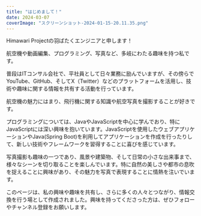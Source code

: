 ```yaml
---
title: "はじめまして！"
date: 2024-03-07
coverImage: "スクリーンショット-2024-01-15-20.11.35.png"
---
```


Himawari Projectの羽ばたくエンジニアと申します！

航空機や動画編集、プログラミング、写真など、多岐にわたる趣味を持つ私です。

普段はITコンサル会社で、平社員として日々業務に励んでいますが、その傍らでYouTube、GitHub、そしてX（Twitter）などのプラットフォームを活用し、技術や趣味に関する情報を共有する活動を行っています。

航空機の魅力にはまり、飛行機に関する知識や航空写真を撮影することが好きです。

プログラミングについては、JavaやJavaScriptを中心に学んでおり、特にJavaScriptには深い興味を抱いています。JavaScriptを使用したウェブアプリケーションやJava(Spring Boot)を利用してアプリケーションを作成を行ったりして、新しい技術やフレームワークを習得することに喜びを感じています。

写真撮影も趣味の一つであり、風景や建築物、そして日常の小さな出来事まで、様々なシーンを切り取ることを楽しんでいます。特に自然の美しさや都市の息吹を捉えることに興味があり、その魅力を写真で表現することに情熱を注いでいます。

このページは、私の興味や趣味を共有し、さらに多くの人々とつながり、情報交換を行う場として作成されました。興味を持ってくださった方は、ぜひフォローやチャンネル登録をお願いします。
